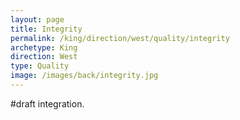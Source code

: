 ```yaml
---
layout: page
title: Integrity
permalink: /king/direction/west/quality/integrity
archetype: King
direction: West
type: Quality
image: /images/back/integrity.jpg
---
```

#draft integration.
